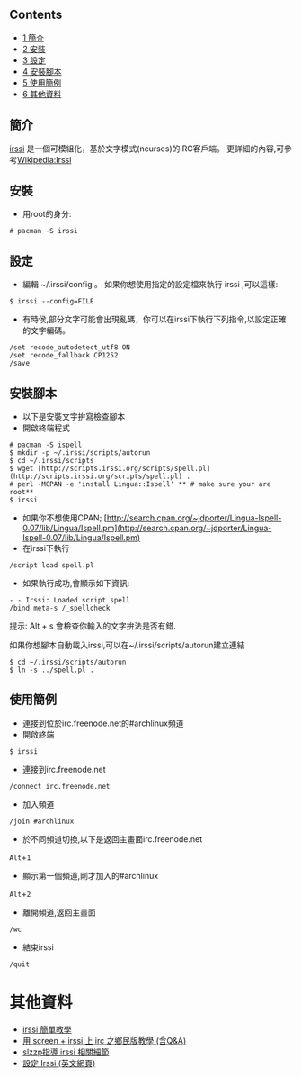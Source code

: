 ## Contents

*   [1 簡介](#.E7.B0.A1.E4.BB.8B)
*   [2 安裝](#.E5.AE.89.E8.A3.9D)
*   [3 設定](#.E8.A8.AD.E5.AE.9A)
*   [4 安裝腳本](#.E5.AE.89.E8.A3.9D.E8.85.B3.E6.9C.AC)
*   [5 使用簡例](#.E4.BD.BF.E7.94.A8.E7.B0.A1.E4.BE.8B)
*   [6 其他資料](#.E5.85.B6.E4.BB.96.E8.B3.87.E6.96.99)

## 簡介

[irssi](http://www.irssi.org/) 是一個可模組化，基於文字模式(ncurses)的IRC客戶端。 更詳細的內容,可參考[Wikipedia:Irssi](http://zh.wikipedia.org/zh-hk/Irssi)

## 安裝

*   用root的身分:

```
# pacman -S irssi

```

## 設定

*   編輯 ~/.irssi/config 。 如果你想使用指定的設定檔來執行 irssi ,可以這樣:

```
$ irssi --config=FILE

```

*   有時侯,部分文字可能會出現亂碼，你可以在irssi下執行下列指令,以設定正確的文字編碼。

```
/set recode_autodetect_utf8 ON 
/set recode_fallback CP1252
/save

```

## 安裝腳本

*   以下是安裝文字拚寫檢查腳本
*   開啟終端程式

```
# pacman -S ispell
$ mkdir -p ~/.irssi/scripts/autorun
$ cd ~/.irssi/scripts
$ wget [http://scripts.irssi.org/scripts/spell.pl](http://scripts.irssi.org/scripts/spell.pl) .
# perl -MCPAN -e 'install Lingua::Ispell' ** # make sure your are root**
$ irssi

```

*   如果你不想使用CPAN; [http://search.cpan.org/~jdporter/Lingua-Ispell-0.07/lib/Lingua/Ispell.pm](http://search.cpan.org/~jdporter/Lingua-Ispell-0.07/lib/Lingua/Ispell.pm)
*   在irssi下執行

```
/script load spell.pl

```

*   如果執行成功,會顯示如下資訊:

```
- - Irssi: Loaded script spell
/bind meta-s /_spellcheck

```

提示: Alt + s 會檢查你輸入的文字拚法是否有錯.

如果你想腳本自動載入irssi,可以在~/.irssi/scripts/autorun建立連結

```
$ cd ~/.irssi/scripts/autorun
$ ln -s ../spell.pl .

```

## 使用簡例

*   連接到位於irc.freenode.net的#archlinux頻道
*   開啟終端

```
$ irssi

```

*   連接到irc.freenode.net

```
/connect irc.freenode.net

```

*   加入頻道

```
/join #archlinux

```

*   於不同頻道切換,以下是返回主畫面irc.freenode.net

`Alt`+`1`

*   顯示第一個頻道,剛才加入的#archlinux

`Alt`+`2`

*   離開頻道,返回主畫面

```
/wc

```

*   結束irssi

```
/quit

```

# 其他資料

*   [irssi 簡單教學](http://hsian-studio.blogspot.com/2009/03/irssi.html)
*   [用 screen + irssi 上 irc 之鄉民版教學 (含Q&A)](http://lzy-blah.blogspot.com/2007/08/screen-irssi-irc-q.html)
*   [slzzp指導 irssi 相關細節](http://notexist.wordpress.com/2006/08/23/slzzp%E6%8C%87%E5%B0%8E-irssi-%E7%9B%B8%E9%97%9C%E7%B4%B0%E7%AF%80/)
*   [設定 Irssi (英文網頁)](http://linuxtidbits.wordpress.com/2008/01/09/setting-up-irssi/)